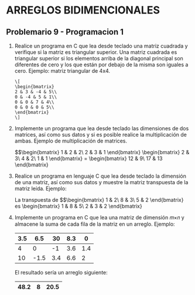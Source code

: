 # ARREGLOS BIDIMENCIONALES
## Problemario 9 - Programacion 1

 1. Realice un programa en C que lea desde teclado una matriz cuadrada y verifique si la matriz es triangular superior. Una matriz cuadrada es triangular superior si los elementos arriba de la diagonal principal son diferentes de cero y los que están por debajo de la misma son iguales a cero.
Ejemplo: matriz triangular de 4x4.

		\[
		\begin{bmatrix}
		2 & 3 & -4 & 5\\ 
		0 & -4 & 5 & 1\\ 
		0 & 0 & 7 & 4\\ 
		0 & 0 & 0 & 5\\
		\end{bmatrix}
		\]

2. Implemente un programa que lea desde teclado las dimensiones de dos matrices, así como sus datos y si es posible realice la multiplicación de ambas. Ejemplo de multiplicación de matrices.

	$$\begin{bmatrix}
	1 & 2 & 2\\ 
	2 & 3 & 1
	\end{bmatrix} \begin{bmatrix}
	2 & 3\\ 
	4 & 2\\ 
	1 & 1
	\end{bmatrix} = \begin{bmatrix}
	12 & 9\\ 
	17 & 13
	\end{bmatrix}

3. Realice un programa en lenguaje C que lea desde teclado la dimensión de una matriz, así como sus datos y muestre la matriz transpuesta de la matriz leída.
Ejemplo:

	La transpuesta de $$\begin{bmatrix}
	1 & 2\\ 
	8 & 3\\ 
	5 & 2
	\end{bmatrix} es \begin{bmatrix}
	1 & 8 & 5\\ 
	2 & 3 & 2
	\end{bmatrix}

4. Implemente un programa en C que lea una matriz de dimensión 𝑚×𝑛 y almacene la suma de cada fila de la matriz en un arreglo. 
Ejemplo:

	|3.5| 6.5 | 30 |8.3| 0 |
	|---|---|---|---|---|
	| 4 | 0 | -1 |3.6 |1.4|
	|10|-1.5|3.4|6.6|2|

	El resultado sería un arreglo siguiente:

	|48.2| 8 |20.5|
	|---|---|---|

